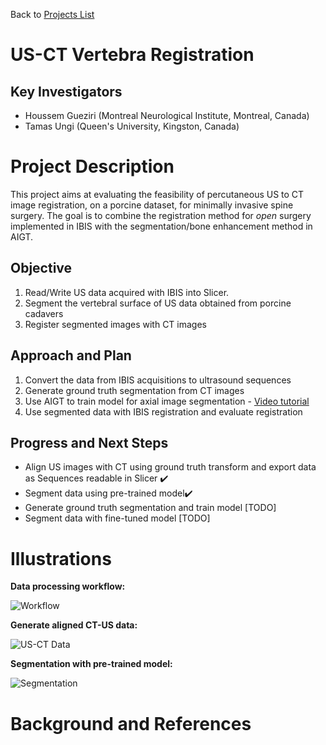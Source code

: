 Back to [Projects List](../../README.md#ProjectsList)

# US-CT Vertebra Registration

## Key Investigators

- Houssem Gueziri (Montreal Neurological Institute, Montreal, Canada)
- Tamas Ungi (Queen's University, Kingston, Canada)

# Project Description

This project aims at evaluating the feasibility of percutaneous US to CT image registration, on a porcine dataset, for minimally invasive spine surgery.
The goal is to combine the registration method for _open_ surgery implemented in IBIS with the segmentation/bone enhancement method in AIGT.

## Objective

<!-- Describe here WHAT you would like to achieve (what you will have as end result). -->

1. Read/Write US data acquired with IBIS into Slicer.
3. Segment the vertebral surface of US data obtained from porcine cadavers
4. Register segmented images with CT images

## Approach and Plan

<!-- Describe here HOW you would like to achieve the objectives stated above. -->

1. Convert the data from IBIS acquisitions to ultrasound sequences
2. Generate ground truth segmentation from CT images
3. Use AIGT to train model for axial image segmentation - [Video tutorial](https://youtu.be/l0BcW8c9CnI)
4. Use segmented data with IBIS registration and evaluate registration

## Progress and Next Steps

<!-- Update this section as you make progress, describing of what you have ACTUALLY DONE. If there are specific steps that you could not complete then you can describe them here, too. -->

- Align US images with CT using ground truth transform and export data as Sequences readable in Slicer :heavy_check_mark:
- Segment data using pre-trained model:heavy_check_mark:
- Generate ground truth segmentation and train model [TODO]
- Segment data with fine-tuned model [TODO]

# Illustrations

<!-- Add pictures and links to videos that demonstrate what has been accomplished.
![Description of picture](Example2.jpg)
![Some more images](Example2.jpg)
-->

**Data processing workflow:**

![Workflow](workflow.png)

**Generate aligned CT-US data:**

![US-CT Data](https://github.com/NA-MIC/ProjectWeek/releases/download/project-week-resources/PW35__US_CT_VertebraRegistration__US-CTAlignment.gif)



**Segmentation with pre-trained model:**

![Segmentation](Segmentation.png)







# Background and References

<!-- If you developed any software, include link to the source code repository. If possible, also add links to sample data, and to any relevant publications. -->
